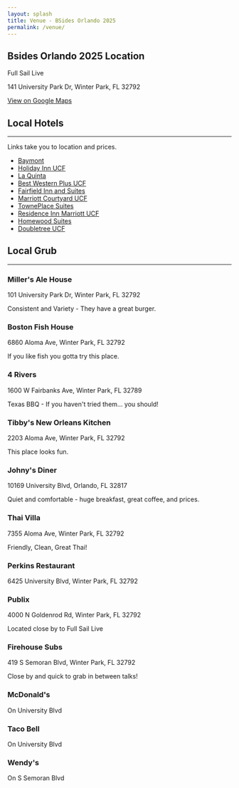 ```yaml
---
layout: splash
title: Venue - BSides Orlando 2025
permalink: /venue/
---
```



## Bsides Orlando 2025 Location

Full Sail Live

141 University Park Dr, Winter Park, FL 32792

[View on Google Maps](https://goo.gl/maps/ZBtsMG7EK2UiFKZk9)


## Local Hotels
------------

Links take you to location and prices.

*   [Baymont](https://www.wyndhamhotels.com/baymont/orlando-florida/baymont-orlando-east/overview)
*   [Holiday Inn UCF](https://www.ihg.com/holidayinn/hotels/us/en/orlando/mcohs/hoteldetail)
*   [La Quinta](https://www.wyndhamhotels.com/laquinta/orlando-florida/la-quinta-orlando-ucf/overview)
*   [Best Western Plus UCF](https://www.bestwestern.com/en_US/book/hotel-rooms.10429.html)
*   [Fairfield Inn and Suites](https://www.marriott.com/en-us/hotels/mcouc-fairfield-inn-and-suites-orlando-east-ucf-area/overview/)
*   [Marriott Courtyard UCF](https://www.marriott.com/en-us/hotels/mcoce-courtyard-orlando-east-ucf-area/overview/)
*   [TownePlace Suites](https://www.marriott.com/en-us/hotels/mcots-towneplace-suites-orlando-east-ucf-area/overview/)
*   [Residence Inn Marriott UCF](https://www.marriott.com/en-us/hotels/mcore-residence-inn-orlando-east-ucf-area/overview/)
*   [Homewood Suites](https://www.hilton.com/en/hotels/mcoafhw-homewood-suites-orlando-ucf-area/)
*   [Doubletree UCF](https://www.hilton.com/en/hotels/orloedt-doubletree-orlando-east-ucf-area/)

## Local Grub
----------

### Miller's Ale House

101 University Park Dr, Winter Park, FL 32792

Consistent and Variety - They have a great burger.

### Boston Fish House

6860 Aloma Ave, Winter Park, FL 32792

If you like fish you gotta try this place.

### 4 Rivers

1600 W Fairbanks Ave, Winter Park, FL 32789

Texas BBQ - If you haven't tried them... you should!

### Tibby's New Orleans Kitchen

2203 Aloma Ave, Winter Park, FL 32792

This place looks fun.

### Johny's Diner

10169 University Blvd, Orlando, FL 32817

Quiet and comfortable - huge breakfast, great coffee, and prices.

### Thai Villa

7355 Aloma Ave, Winter Park, FL 32792

Friendly, Clean, Great Thai!

### Perkins Restaurant

6425 University Blvd, Winter Park, FL 32792

### Publix

4000 N Goldenrod Rd, Winter Park, FL 32792

Located close by to Full Sail Live

### Firehouse Subs

419 S Semoran Blvd, Winter Park, FL 32792

Close by and quick to grab in between talks!

### McDonald's
On University Blvd

### Taco Bell
On University Blvd

### Wendy's

On S Semoran Blvd
